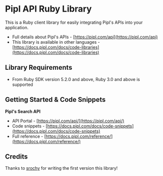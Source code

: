 # Pipl API Ruby Library

This is a Ruby client library for easily integrating Pipl's APIs into your application.

- Full details about Pipl's APIs - [https://pipl.com/api](https://pipl.com/api)
- This library is available in other languages - [https://docs.pipl.com/docs/code-libraries](https://docs.pipl.com/docs/code-libraries)

## Library Requirements

- From Ruby SDK version 5.2.0 and above, Ruby 3.0 and above is supported

## Getting Started & Code Snippets

**Pipl's Search API**

- API Portal - [https://pipl.com/api/](https://pipl.com/api/)
- Code snippets - [https://docs.pipl.com/docs/code-snippets](https://docs.pipl.com/docs/code-snippets)
- Full reference - [https://docs.pipl.com/reference/](https://docs.pipl.com/reference/)

## Credits

Thanks to [srochy](https://github.com/srochy) for writing the first version this library!
